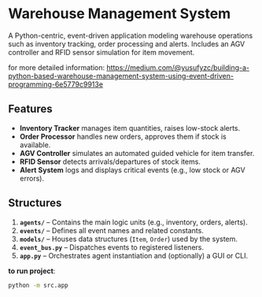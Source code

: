 # Warehouse Management System

A Python-centric, event-driven application modeling warehouse operations such as inventory tracking, order processing and alerts. Includes an AGV controller and RFID sensor simulation for item movement.

for more detailed information: https://medium.com/@yusufyzc/building-a-python-based-warehouse-management-system-using-event-driven-programming-6e5779c9913e

## Features
- **Inventory Tracker** manages item quantities, raises low-stock alerts.
- **Order Processor** handles new orders, approves them if stock is available.
- **AGV Controller** simulates an automated guided vehicle for item transfer.
- **RFID Sensor** detects arrivals/departures of stock items.
- **Alert System** logs and displays critical events (e.g., low stock or AGV errors).

## Structures 
1. **`agents/`** – Contains the main logic units (e.g., inventory, orders, alerts).
2. **`events/`** – Defines all event names and related constants.
3. **`models/`** – Houses data structures (`Item`, `Order`) used by the system.
4. **`event_bus.py`** – Dispatches events to registered listeners.
5. **`app.py`** – Orchestrates agent instantiation and (optionally) a GUI or CLI.

**to run project**:  
   ```bash
   python -m src.app

```
